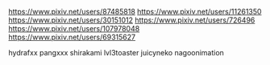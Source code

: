 https://www.pixiv.net/users/87485818
https://www.pixiv.net/users/11261350
https://www.pixiv.net/users/30151012
https://www.pixiv.net/users/726496
https://www.pixiv.net/users/107978048
https://www.pixiv.net/users/69315627

hydrafxx
pangxxx
shirakami
lvl3toaster
juicyneko
nagoonimation

